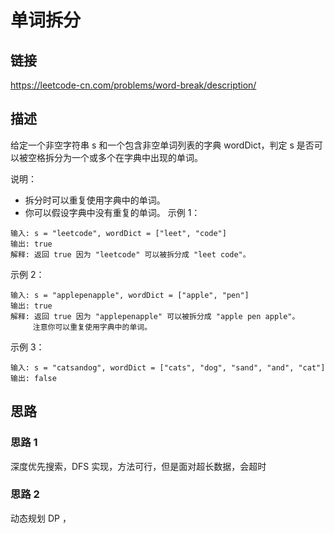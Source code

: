 # 单词拆分

## 链接
https://leetcode-cn.com/problems/word-break/description/

## 描述
给定一个非空字符串 s 和一个包含非空单词列表的字典 wordDict，判定 s 是否可以被空格拆分为一个或多个在字典中出现的单词。

说明：
- 拆分时可以重复使用字典中的单词。
- 你可以假设字典中没有重复的单词。
示例 1：
```text
输入: s = "leetcode", wordDict = ["leet", "code"]
输出: true
解释: 返回 true 因为 "leetcode" 可以被拆分成 "leet code"。
```

示例 2：
```text
输入: s = "applepenapple", wordDict = ["apple", "pen"]
输出: true
解释: 返回 true 因为 "applepenapple" 可以被拆分成 "apple pen apple"。
     注意你可以重复使用字典中的单词。
```

示例 3：
```text
输入: s = "catsandog", wordDict = ["cats", "dog", "sand", "and", "cat"]
输出: false
```

## 思路

### 思路 1 

深度优先搜索，DFS 实现，方法可行，但是面对超长数据，会超时

### 思路 2 

动态规划 DP ，